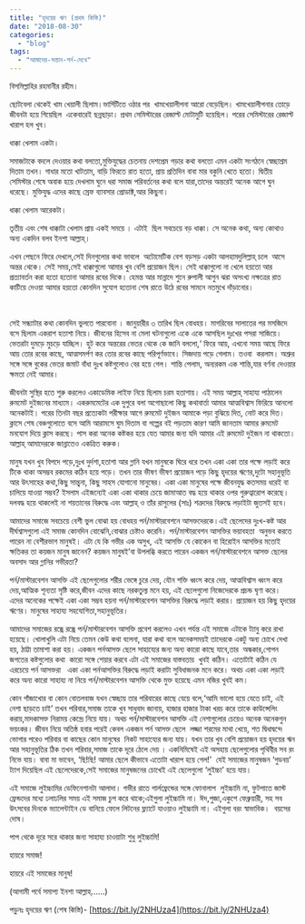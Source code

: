 ```yaml
---
title: "হৃদয়ের ঋণ (প্রথম কিস্তি)"
date: "2018-08-30"
categories: 
  - "blog"
tags: 
  - "আমাদের-সন্তান-পর্ন-দেখে"
---
```


বিসমিল্লাহির রহমানীর রহীম।

ছোটবেলা থেকেই খাম খেয়ালী ছিলাম।ভার্সিটিতে ওঠার পর  খামখেয়ালীপনা আরো বেড়েছিল। খামখেয়ালীপনার তোড়ে জীবনটা হয়ে গিয়েছিল  একেবারেই ছন্নছাড়া। প্রথম সেমিস্টারের রেজাল্ট মোটামুটি হয়েছিল। পরের সেমিস্টারের রেজাল্ট খারাপ হল খুব।

ধাক্কা খেলাম একটা।

সমাজটাকে বদলে দেওয়ার কথা বলতো,মুক্তিযুদ্ধের চেতনায় দেশপ্রেম গড়ার কথা বলতো এমন একটা সংগঠনে স্বেচ্ছাশ্রম দিতাম তখন। গাধার মতো খাটতাম, বাড়ি ফিরতে রাত হতো, প্রায় প্রতিদিন বাবা মার বকুনি খেতে হতো। দ্বিতীয় সেমিস্টার শেষে অবাক হয়ে দেখলাম ঘুনে ধরা সমাজ পরিবর্তনের কথা বলে যারা,তাদের অন্তরেই অনেক আগে ঘুন ধরেছে। মুক্তিযুদ্ধ এদের কাছে স্রেফ ব্যাবসার প্রোডাক্ট,আর কিছুনা।

ধাক্কা খেলাম আরেকটা।

তৃতীয় এবং শেষ ধাক্কাটা খেলাম প্রায় একই সময়ে । এটাই  ছিল সবচেয়ে বড় ধাক্কা। সে অনেক কথা, অন্য কোথাও অন্য একদিন বলব ইনশা আল্লাহ্‌।

এখন পেছনে ফিরে দেখলে,সেই দিনগুলোর কথা ভাবলে  অটোমেটিক বেশ বড়সড় একটা আলহামদুলিল্লাহ্‌ চলে  আসে অন্তর থেকে। সেই সময়,সেই ধাক্কাগুলো আমার খুব বেশি প্রয়োজন ছিল। সেই ধাক্কাগুলো না খেলে হয়তো আর প্রত্যাবর্তন করা হতো হতোনা আমার রবের দিকে। হেমন্ত আর মান্নাদে শুনে রুপালী আগুন ঝরা অসংখ্য নক্ষত্রের রাত কাটিয়ে দেওয়া আমার হয়তো কোনদিন সুযোগ হতোনা শেষ রাতে উঠে রবের সামনে নতমুখে দাঁড়ানোর।

 

সেই সন্ধ্যাটার কথা কোনদিন ভুলতে পারবোনা । জানুয়ারীর ৩ তারিখ ছিল বোধহয়। মাগরিবের সালাতের পর মসজিদে বসে ছিলাম একরাশ হতাশা নিয়ে। জীবনের হিসেব না মেলা ঘটনাগুলো একে একে আসছিল দুঃখের পসরা সাজিয়ে। ভেতরটা দুমড়ে মুচড়ে যাচ্ছিল। হুট করে অন্তরের ভেতর থেকে কে জানি বললো,‘ ফিরে আয়, এখনো সময় আছে ফিরে আয় তোর রবের কাছে, আত্মসমর্পণ কর তোর রবের কাছে পরিপূর্ণভাবে। সিজদায় পড়ে গেলাম। তওবা  করলাম। অশ্রুর সঙ্গে সঙ্গে বুকের ভেতর জমাট বাঁধা দুঃখ কষ্টগুলোও বের হয়ে গেল। শান্তি পেলাম, অন্যরকম এক শান্তি,যার বর্ণনা দেওয়ার ক্ষমতা নেই আমার।

জীবনটা সুস্থির হতে শুরু করলেও একাডেমিক লাইফ নিয়ে ছিলাম চরম হতাশায়। এই সময় আল্লাহ্‌ সাহায্য পাঠালেন রুমমেট দুইজনের মাধ্যমে। একরুমমেটের এক দুপুরে বলা অগোছালো কিছু কথাবার্তা আমার আত্মবিশ্বাস ফিরিয়ে আনলো অনেকটাই। পরের তিনটা বছর প্রত্যেকটা পরীক্ষার আগে রুমমেট দুইজন আমাকে পড়া বুঝিয়ে দিত, নোট করে দিত। ক্লাসে শেষ বেঞ্চগুলোতে বসে আমি আরামসে ঘুম দিতাম বা গল্পের বই পড়তাম কারণ আমি জানতাম আমার রুমমেট মনযোগ দিয়ে ক্লাস করছে। পাস করা অনেক কষ্টকর হয়ে যেত আমার জন্য যদি আমার এই রুমমেট দুইজন না থাকতো। আল্লাহ্‌ আমাদেরকে জান্নাতেও একত্রিত করুক।

মানুষ যখন খুব বিপদে পড়ে,দুঃখ দুর্দশা,হতাশা আর গ্লানি যখন মানুষকে ঘিরে ধরে তখন একা একা তার পক্ষে লড়াই করে টিকে থাকা অসম্ভব রকমের কঠিন হয়ে পড়ে। তখন তার ভীষণ ভীষণ প্রয়োজন পড়ে কিছু হৃদয়ের ঋণের,দুটো সহানুভূতি আর উৎসাহের কথা,কিছু সান্ত্বনা, কিছু সাহস যোগানো মানুষের। একা একা মানুষের পক্ষে জীবনযুদ্ধ কতসময় ধরেই বা চালিয়ে যাওয়া সম্ভব? ইসলাম এইজন্যেই একা একা থাকার চেয়ে জামাআত বদ্ধ হয়ে থাকার ওপর গুরুত্বারোপ করেছে। দলবদ্ধ হয়ে থাকলেই না শয়তানের বিরুদ্ধে এবং আল্লাহ্‌ ও তাঁর রাসুলের (সাঃ) শত্রুদের বিরুদ্ধে লড়াইটা জুতসই হবে।

আমাদের সমাজে সবচেয়ে বেশী ভুল বোঝা হয় বোধহয় পর্ন/মাস্টারবেশনে আসক্তদেরকে।এই ছেলেদের দুঃখ-কষ্ট আর দীর্ঘশ্বাসগুলো এই সমাজ কোনদিন বোঝেনি,বোঝার চেষ্টাও করেনি। পর্ন/মাস্টারবেশন আসক্তির ভয়াবহতা  অনুভব করতে পারেন না বেশীরভাগ মানুষই। এটা যে কি গভীর এক অসুখ, এই আসক্তি যে কোকেন বা হিরোইন আসক্তির মতোই ক্ষতিকর তা কয়জন মানুষ জানেন? কয়জন মানুষই’বা উপলব্ধি করতে পারেন একজন পর্ন/মাস্টারবেশনে আসক্ত ছেলের অবসাদ আর গ্লানির গভীরতা?

পর্ন/মাস্টারবেশন আসক্তি এই ছেলেগুলোর শরীর ভেঙ্গে চুরে দেয়, যৌন শক্তি ধ্বংস করে দেয়, আত্মবিশ্বাস ধ্বংস করে দেয়,আত্মিক শূন্যতা সৃষ্টি করে,জীবন এদের কাছে নরকতুল্য মনে হয়, এই ছেলেগুলো নিজেদেরকে প্রচন্ড ঘৃণা করে। এদের অনেকের পক্ষেই একা একা সম্ভব হয়না পর্ন/মাস্টারবেশন আসক্তির বিরুদ্ধে লড়াই করার। প্রয়োজন হয় কিছু হৃদয়ের ঋণের। মানুষের সাহায্য সহযোগিতা,সহানুভূতির।

আমাদের সমাজের রন্ধ্রে রন্ধ্রে পর্ন/মাস্টারবেশন আসক্তি প্রবেশ করলেও এখন পর্যন্ত এই সমাজে এটাকে ট্যাবু করে রাখা হয়েছে। খোলাখুলি এটা নিয়ে তেমন কেউ কথা বলেনা, যারা কথা বলে অনেকসময়ই তাদেরকে একটু অন্য চোখে দেখা হয়, ঠাট্টা তামাশা করা হয়। একজন পর্নআসক্ত ছেলে সাহায্যের জন্য অন্য কারো কাছে যাবে,তার  অন্ধকার,গোপন জগতের কষ্টগুলোর কথা  কারো সঙ্গে শেয়ার করবে এটা এই সমাজের বাস্তবতায়  খুবই কঠিন। এতোটাই কঠিন যে এরচেয়ে পর্ন আসক্তরা   একা একা পর্নআসক্তির বিরুদ্ধে লড়াই করাটা সুবিধাজনক মনে করে। অথচ একা একা লড়াই করে অন্য কারো সাহায্য না নিয়ে পর্ন/মাস্টারবেশন আসক্তি থেকে মুক্ত হয়েছে এমন নজির খুবই কম।

কোন গাঁজাখোর বা কোন বোতলবাজ যখন স্বেচ্ছায় তার পরিবারের কাছে যেয়ে বলে,‘আমি ভালো হয়ে যেতে চাই, এই নেশা ছাড়তে চাই’ তখন পরিবার,সমাজ তাকে খুব সাধুবাদ জানায়, হাজার হাজার টাকা খরচ করে তাকে কাউন্সেলিং করায়,মাদকাসক্ত নিরাময় কেন্দ্রে নিয়ে যায়। অথচ পর্ন/মাস্টারবেশন আসক্তি এই নেশাগুলোর চেয়েও অনেক অনেকগুন ভয়ংকর। জীবন নিয়ে অতিষ্ঠ হবার পরেই কেবল একজন পর্ন আসক্ত ছেলে  লজ্জা শরমের মাথা খেয়ে, শত দ্বিধাদ্বন্দে ভোগার পরেও পরিবার বা কাছের কোন মানুষের  নিকট সাহায্যের জন্য যায়। যখন তার খুব বেশি প্রয়োজন হয় হৃদয়ের ঋন আর সহানুভূতির ঠিক তখন পরিবার,সমাজ তাকে দূরে ঠেলে দেয় । একনিমিষেই এই অসহায় ছেলেগুলোর পৃথিবীর সব রং নিভে যায়। বাবা মা ভাবেন, ‘ছি!ছি! আমার ছেলে কীভাবে এতোটা খারাপ হয়ে গেল!’  যেই সমাজের মানুষজন ‘গুডবয়’ ট্যাগ দিয়েছিল এই ছেলেদেরকে,সেই সমাজের মানুষজনের চোখেই এই ছেলেগুলো ‘লুইচ্চা’ হয়ে যায়।

এই সমাজে লুইচ্চামির ডেফিনেশানটা আলাদা। গভীর রাতে গার্লফ্রেন্ডের সঙ্গে ফোনালাপ  লুইচ্চামি না, ফুটপাতে জাস্ট ফ্রেন্ডদের মধ্যে ঢলাঢলির সময় এই সমাজ চুপ করে থাকে;এইগুলা লুইচ্চামি না। ঈদ,পুজা,একুশে ফেব্রুয়ারী, সহ সব উৎসবের দিনকে ভ্যালেন্টাইন ডে বানিয়ে ফেলে লিটনের ফ্ল্যাটে যাওয়াও লুইচ্চামি না। এইগুলা বরং স্বাভাবিক।  বয়সের দোষ।

পাপ থেকে দূরে সরে থাকার জন্য সাহায্য চাওয়াটা শুধু লুইচ্চামি!

হায়রে সমাজ!

হায়রে এই সমাজের মানুষ!

(আগামী পর্বে সমাপ্য ইনশা আল্লাহ্‌......)

পড়ুনঃ হৃদয়ের ঋণ (শেষ কিস্তি)- [https://bit.ly/2NHUza4](https://bit.ly/2NHUza4)
